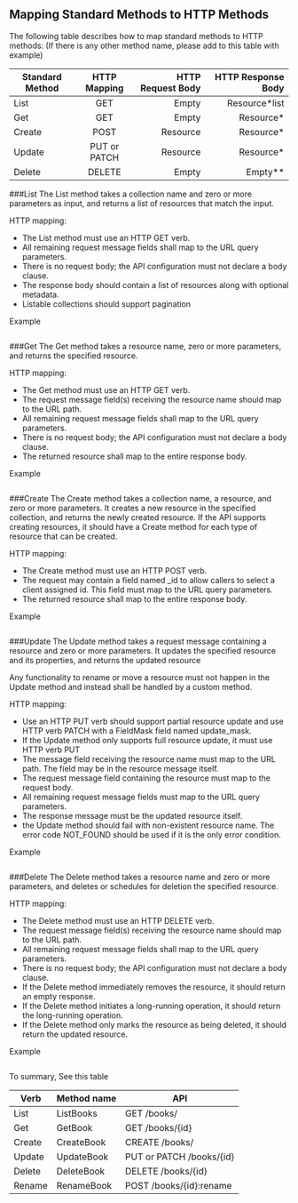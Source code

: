 ## Mapping Standard Methods to HTTP Methods

The following table describes how to map standard methods to HTTP methods:
(If there is any other method name, please add to this table with example)

|Standard Method |	HTTP Mapping |	HTTP Request Body	| HTTP Response Body
|------------- |:-------------:| -----:|-----:|
|List	|GET <collection URL>|	Empty	| Resource*list|
|Get	|GET <resource URL>	|Empty|	Resource*
|Create	|POST <collection URL>|	Resource|	Resource*|
|Update	|PUT or PATCH <resource URL>	|Resource|	Resource*|
|Delete	|DELETE <resource URL>	|Empty|	Empty**|

###List
The List method takes a collection name and zero or more parameters as input, and returns a list of resources that match the input.

HTTP mapping:
- The List method must use an HTTP GET verb.
- All remaining request message fields shall map to the URL query parameters.
- There is no request body; the API configuration must not declare a body clause.
- The response body should contain a list of resources along with optional metadata.
- Listable collections should support pagination

Example


```javascript

```

###Get
The Get method takes a resource name, zero or more parameters, and returns the specified resource.

HTTP mapping:

- The Get method must use an HTTP GET verb.
- The request message field(s) receiving the resource name should map to the URL path.
- All remaining request message fields shall map to the URL query parameters.
- There is no request body; the API configuration must not declare a body clause.
- The returned resource shall map to the entire response body.

Example

```javascript

```

###Create
The Create method takes a collection name, a resource, and zero or more parameters. It creates a new resource in the specified collection, and returns the newly created resource.
If the API supports creating resources, it should have a Create method for each type of resource that can be created.

HTTP mapping:

- The Create method must use an HTTP POST verb.
- The request may contain a field named <resource>_id to allow callers to select a client assigned id. This field must map to the URL query parameters.
- The returned resource shall map to the entire response body.

Example

```javascript

```

###Update
The Update method takes a request message containing a resource and zero or more parameters. It updates the specified resource and its properties, and returns the updated resource

Any functionality to rename or move a resource must not happen in the Update method and instead shall be handled by a custom method.

HTTP mapping:
- Use an HTTP PUT verb should support partial resource update and use HTTP verb PATCH with a FieldMask field named update_mask.
- If the Update method only supports full resource update, it must use HTTP verb PUT
- The message field receiving the resource name must map to the URL path. The field may be in the resource message itself.
- The request message field containing the resource must map to the request body.
- All remaining request message fields must map to the URL query parameters.
- The response message must be the updated resource itself.
- the Update method should fail with non-existent resource name. The error code NOT_FOUND should be used if it is the only error condition.


Example

```javascript

```

###Delete
The Delete method takes a resource name and zero or more parameters, and deletes or schedules for deletion the specified resource.

HTTP mapping:
- The Delete method must use an HTTP DELETE verb.
- The request message field(s) receiving the resource name should map to the URL path.
- All remaining request message fields shall map to the URL query parameters.
- There is no request body; the API configuration must not declare a body clause.
- If the Delete method immediately removes the resource, it should return an empty response.
- If the Delete method initiates a long-running operation, it should return the long-running operation.
- If the Delete method only marks the resource as being deleted, it should return the updated resource.


Example

```javascript

```

To summary, See this table

|Verb |	Method name |	API	| 
|------------- |-------------|-------------|
|List	|ListBooks|	GET /books/	| 
|Get	|GetBook	|GET /books/{id}|	
|Create	|CreateBook|	CREATE /books/|
|Update	|UpdateBook	|PUT or PATCH /books/{id}|
|Delete	|DeleteBook	|DELETE /books/{id}|
|Rename	|RenameBook	|POST /books/{id}:rename|